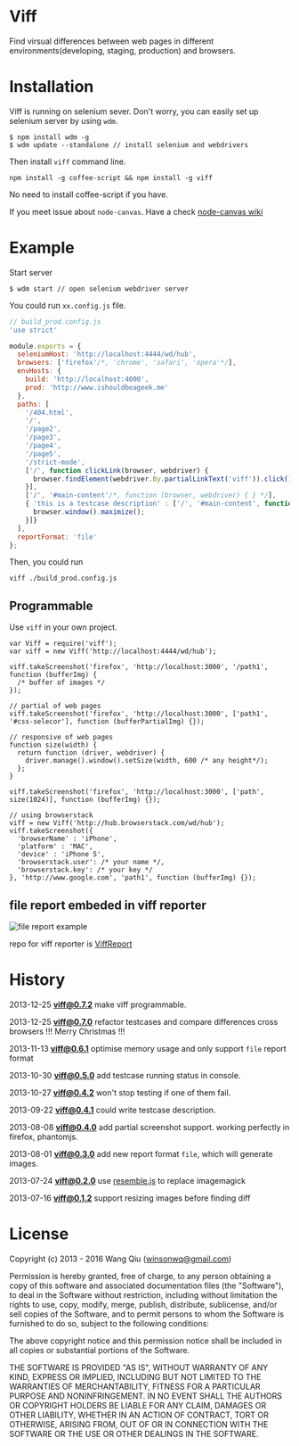 # Viff

Find virsual differences between web pages in different environments(developing, staging, production) and browsers.

# Installation

Viff is running on selenium sever. Don't worry, you can easily set up selenium server by using `wdm`.

```
$ npm install wdm -g
$ wdm update --standalone // install selenium and webdrivers
```
Then install `viff` command line.

```
npm install -g coffee-script && npm install -g viff
```
No need to install coffee-script if you have.

If you meet issue about `node-canvas`. Have a check [node-canvas wiki](https://github.com/LearnBoost/node-canvas/wiki/Installation---OSX)

# Example

Start server

```
$ wdm start // open selenium webdriver server
```

You could run `xx.config.js` file.

```javascript
// build_prod.config.js
'use strict'

module.exports = {
  seleniumHost: 'http://localhost:4444/wd/hub',
  browsers: ['firefox'/*, 'chrome', 'safari', 'opera'*/],
  envHosts: {
    build: 'http://localhost:4000',
    prod: 'http://www.ishouldbeageek.me'
  },
  paths: [
    '/404.html',
    '/',
    '/page2',
    '/page3',
    '/page4',
    '/page5',
    '/strict-mode',
    ['/', function clickLink(browser, webdriver) {
      browser.findElement(webdriver.By.partialLinkText('viff')).click();
    }],
    ['/', '#main-content'/*, function (browser, webdriver) { } */],
    { 'this is a testcase description' : ['/', '#main-content', function(browser, webdriver) {
      browser.window().maximize();
    }]}
  ],
  reportFormat: 'file'
};
```

Then, you could run

```
viff ./build_prod.config.js
```

## Programmable

Use `viff` in your own project.

```
var Viff = require('viff');
var viff = new Viff('http://localhost:4444/wd/hub');

viff.takeScreenshot('firefox', 'http://localhost:3000', '/path1', function (bufferImg) {
  /* buffer of images */  
});

// partial of web pages
viff.takeScreenshot('firefox', 'http://localhost:3000', ['path1', '#css-selecor'], function (bufferPartialImg) {});

// responsive of web pages
function size(width) {
  return function (driver, webdriver) {
    driver.manage().window().setSize(width, 600 /* any height*/);
  };
}

viff.takeScreenshot('firefox', 'http://localhost:3000', ['path', size(1024)], function (bufferImg) {});

// using browserstack
viff = new Viff('http://hub.browserstack.com/wd/hub');
viff.takeScreenshot({
  'browserName' : 'iPhone',
  'platform' : 'MAC',
  'device' : 'iPhone 5',
  'browserstack.user': /* your name */,
  'browserstack.key': /* your key */
}, 'http://www.google.com', 'path1', function (bufferImg) {});
```

## file report embeded in viff reporter
![file report example](http://ww2.sinaimg.cn/mw1024/64eae748jw1e7fmlo9otwj21kw0vrqe5.jpg)

repo for viff reporter is [ViffReport](https://github.com/xjsi/ViffReport)

# History
2013-12-25 **viff@0.7.2** make viff programmable.

2013-12-25 **viff@0.7.0** refactor testcases and compare differences cross browsers !!! Merry Christmas !!!

2013-11-13 **viff@0.6.1** optimise memory usage and only support `file` report format

2013-10-30 **viff@0.5.0** add testcase running status in console.

2013-10-27 **viff@0.4.2** won't stop testing if one of them fail.

2013-09-22 **viff@0.4.1** could write testcase description.

2013-08-08 **viff@0.4.0**  add partial screenshot support. working perfectly in firefox, phantomjs.

2013-08-01 **viff@0.3.0**  add new report format `file`, which will generate images.

2013-07-24 **viff@0.2.0**  use [resemble.js](https://github.com/Huddle/Resemble.js) to replace imagemagick

2013-07-16 **viff@0.1.2**  support resizing images before finding diff

# License

Copyright (c) 2013 - 2016 Wang Qiu (winsonwq@gmail.com)

Permission is hereby granted, free of charge, to any person
obtaining a copy of this software and associated documentation
files (the "Software"), to deal in the Software without
restriction, including without limitation the rights to use,
copy, modify, merge, publish, distribute, sublicense, and/or sell
copies of the Software, and to permit persons to whom the
Software is furnished to do so, subject to the following
conditions:

The above copyright notice and this permission notice shall be
included in all copies or substantial portions of the Software.

THE SOFTWARE IS PROVIDED "AS IS", WITHOUT WARRANTY OF ANY KIND,
EXPRESS OR IMPLIED, INCLUDING BUT NOT LIMITED TO THE WARRANTIES
OF MERCHANTABILITY, FITNESS FOR A PARTICULAR PURPOSE AND
NONINFRINGEMENT. IN NO EVENT SHALL THE AUTHORS OR COPYRIGHT
HOLDERS BE LIABLE FOR ANY CLAIM, DAMAGES OR OTHER LIABILITY,
WHETHER IN AN ACTION OF CONTRACT, TORT OR OTHERWISE, ARISING
FROM, OUT OF OR IN CONNECTION WITH THE SOFTWARE OR THE USE OR
OTHER DEALINGS IN THE SOFTWARE.
